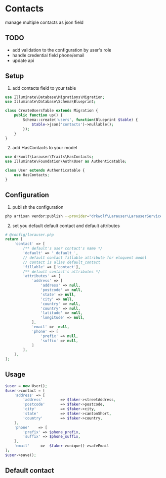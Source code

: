 # Contacts

manage multiple contacts as json field

## TODO

- add validation to the configuration by user's role
- handle credential field phone/email
- update api
 
## Setup

1. add contacts field to your table

```php
use Illuminate\Database\Migrations\Migration;
use Illuminate\Database\Schema\Blueprint;

class CreateUsersTable extends Migration {
    public function up() {
        Schema::create('users', function(Blueprint $table) {
            $table->json('contacts')->nullable();
        });
    }
}
```

2. add HasContacts to your model
 
```php
use drkwolf\Larauser\Traits\HasContacts;
use Illuminate\Foundation\Auth\User as Authenticatable;

class User extends Authenticatable {
    use HasContacts;
}
```

## Configuration

1. publish the configuration

```bash
php artisan vendor:publish --provider="drkwolf\Larauser\LarauserServiceProvider" --tag="config"
```

2. set you default default contact and default attributes 
 
```php
# @config/larauser.php
return [
    'contact' => [
        /** default's user contact's name */
        'default' => '_default_',
        // default contact fillable attribute for eloquent model
        // contact is alias default_contact
        'fillable' => ['contact'],
        /** default contact's attributes */
        'attributes' => [
            'address' => [
                'address' => null,
                'postcode' => null,
                'state' => null,
                'city' => null,
                'country' => null,
                'country' => null,
                'latitude' => null,
                'longitude' => null,
            ],
            'email' =>  null,
            'phone' => [
                'prefix' => null,
                'suffix' => null,
            ]
        ],
    ],
];

```

## Usage

``` php
$user = new User();
$user->contact = [
    'address' => [
        'address'        => $faker->streetAddress,
        'postcode'       => $faker->postcode,
        'city'           => $faker->city,
        'state'          => $faker->cantonShort,
        'country'        => $faker->country,
    ],
    'phone'    => [
        'prefix' => $phone_prefix,
        'suffix' => $phone_suffix,
    ],
    'email'     =>  $faker->unique()->safeEmail
];
$user->save();
```

## Default contact
